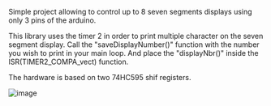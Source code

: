 Simple project allowing to control up to 8 seven segments displays using only 3 pins of the arduino.

This library uses the timer 2 in order to print multiple character on the seven segment display. 
Call the "saveDisplayNumber()" function with the number you wish to print in your main loop. And place the "displayNbr()" inside the ISR(TIMER2_COMPA_vect) function.

The hardware is based on two 74HC595 shif registers.

![image](https://github.com/colinaudergon/SevenSegDisplayController/assets/63097004/890fea8b-08ff-4809-87ca-6763f4bd5559)
